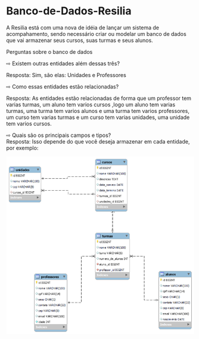 # Banco-de-Dados-Resilia

A Resilia está com uma nova de idéia de lançar um sistema de acompahamento, sendo necessário criar ou modelar um banco de dados que vai armazenar seus cursos, suas turmas e seus alunos.

Perguntas sobre o banco de dados

⇨ Existem outras entidades além dessas três?  

Resposta:
Sim, são elas: Unidades e Professores

⇨ Como essas entidades estão relacionadas?    

Resposta:
As entidades estão relacionadas de forma que um professor tem varias turmas, um aluno tem varios cursos ,logo um aluno tem varias turmas, uma turma tem varios alunos e uma turma tem varios professores, um curso tem varias turmas e um curso tem varias unidades, uma unidade tem varios cursos.


⇨ Quais são os principais campos e tipos?     
Resposta:
Isso depende do que você deseja armazenar em cada entidade, por exemplo:

![](https://github.com/HeynzNedls/Banco-de-Dados-M4I/blob/d4b223787efe31b07a2e73de165bccd6208dca12/SQL/diagrama.png)
